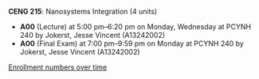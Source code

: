 **CENG 215**: Nanosystems Integration (4 units)

- **A00** (Lecture) at 5:00 pm–6:20 pm on Monday, Wednesday at PCYNH 240 by Jokerst, Jesse Vincent (A13242002)
- **A00** (Final Exam) at 7:00 pm–9:59 pm on Monday at PCYNH 240 by Jokerst, Jesse Vincent (A13242002)

[Enrollment numbers over time](./CENG215.tsv)

